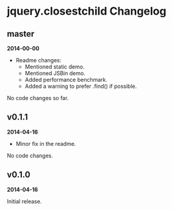 # jquery.closestchild Changelog


## master

**2014-00-00**

* Readme changes:
  * Mentioned static demo.
  * Mentioned JSBin demo.
  * Added performance benchmark.
  * Added a warning to prefer .find() if possible.

No code changes so far.


## v0.1.1

**2014-04-16**

* Minor fix in the readme.

No code changes.



## v0.1.0

**2014-04-16**

Initial release.

